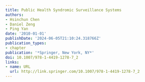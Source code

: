 ```yaml
---
title: Public Health Syndromic Surveillance Systems
authors:
- Hsinchun Chen
- Daniel Zeng
- Ping Yan
date: '2010-01-01'
publishDate: '2024-06-05T21:10:24.318766Z'
publication_types:
- chapter
publication: '*Springer, New York, NY*'
doi: 10.1007/978-1-4419-1278-7_2
links:
- name: URL
  url: http://link.springer.com/10.1007/978-1-4419-1278-7_2
---
```

